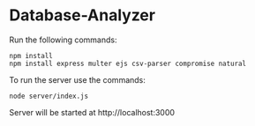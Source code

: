 # Database-Analyzer
Run the following commands:
<br />
```
npm install
npm install express multer ejs csv-parser compromise natural
```

To run the server use the commands:
```
node server/index.js
```

Server will be started at http://localhost:3000
